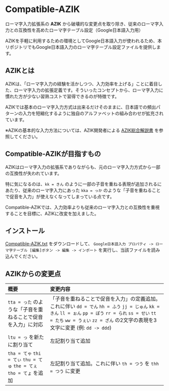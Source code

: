 # Compatible-AZIK

ローマ字入力拡張系の **AZIK** から破壊的な変更点を取り除き、従来のローマ字入力との互換性を高めたローマ字テーブル設定（Google日本語入力用）

AZIKを手軽に利用するための環境としてGoogle日本語入力が使われるため、本リポジトリでもGoogle日本語入力のローマ字テーブル設定ファイルを提供します。

## AZIKとは

AZIKは、「ローマ字入力の経験を活かしつつ、入力効率を上げる」ことに着目した、ローマ字入力の拡張定義です。そういったコンセプトから、ローマ字入力に慣れた方が少ない習熟コストで習得できるのが特徴です。

AZIKでは基本のローマ字入力方式は出来るだけそのままに、日本語での頻出パターンの入力を短縮化するように独自のアルファベットの組み合わせが拡充されています。

※AZIKの基本的な入力方法については、AZIK開発者による [AZIK総合解説書](http://hp.vector.co.jp/authors/VA002116/azik/azikinfo.htm) を参照してください。

## Compatible-AZIKが目指すもの

AZIKはローマ字入力の拡張系でありながらも、元のローマ字入力方式から一部の互換性が失われています。

特に気になるのは、`kk = きん` のように一部の子音を重ねる表現が追加されるにあたり、従来のローマ字入力にあった `kka = っか` のような「子音を重ねることで促音を入力」が使えなくなってしまっている点です。

Compatible-AZIKでは、入力効率よりも従来のローマ字入力との互換性を重視することを目標に、AZIKに改変を加えました。

## インストール

[Compatible-AZIK.txt](./Compatible-AZIK.txt) をダウンロードして、 `Google日本語入力 プロパティ -> ローマ字テーブル [編集]ボタン -> 編集 -> インポート` を実行し、当該ファイルを読み込んでください。

## AZIKからの変更点

| 概要 | 変更内容 |
| :--- | :--- |
| `tta = った` のような「子音を重ねることで促音を入力」に対応 | 「子音を重ねることで促音を入力」の定義追加。これに伴い `dd = でん` `hh = ふう` `jj = じゅん` `kk = きん` `ll = ぉん` `pp = ぽう` `rr = られ` `ss = せい` `tt = たち` `ww = うぇい` `zz = ざん` の2文字の表現を3文字に変更 (例: `dd -> ddd`) |
| `ltu = っ` を新たに割り当て | 左記割り当て追加 |
| `tha = てゃ` `thi = てぃ` `thu = てゅ` `the = てぇ` `tho = てょ` を追加 | 左記割り当て追加。これに伴い `th = つう` を `thh = つう` に変更 |
